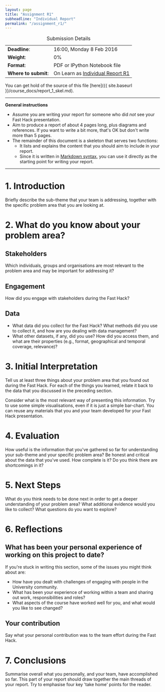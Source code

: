 ```yaml
---
layout: page
title: "Assignment R1"
subheadline: "Individual Report"
permalink: "/assignment_r1/"
---
```


<div class="text-center">
    <table>
        <caption>Submission Details</caption>
        <tr>
            <td><b>Deadline</b>:</td>
            <td>16:00, Monday 8 Feb 2016</td>
        </tr>
        <tr>
            <td><b>Weight</b>:</td>
            <td>0%</td>
        </tr>
        <tr>
            <td><b>Format</b>:</td>
            <td>PDF or IPython Notebook file</td>
        </tr>
         <tr>
            <td><b>Where to submit</b>:</td>
            <td>On Learn as <a href="https://www.learn.ed.ac.uk/webapps/assignment/uploadAssignment?content_id=_1708482_1&course_id=_45101_1&assign_group_id=&mode=view">Individual Report R1</a></td>
        </tr>
    </table>
</div>

You can get hold of the source of this file [here]({{ site.baseurl }}/course_docs/report_1_skel.md).


---

**General instructions** 

* Assume you are writing your report for someone who did *not* see your Fast Hack presentation.
* Aim to produce a report of about 4 pages long, plus diagrams and references. If you want to write a bit more, that's OK but don't write more than 5 pages.
* The remainder of this document is a skeleton that serves two functions:
   * It lists and explains the content that you should aim to include in your report.
   * Since it is written in [Markdown syntax](https://daringfireball.net/projects/markdown/syntax), you can use it directly as the starting point for writing your report.

 ---

# 1. Introduction

Briefly describe the sub-theme that your team is addressing, together with the specific problem area that you are looking at. 


# 2. What do you know about your problem area?

## Stakeholders

Which individuals, groups and organisations are most relevant to the problem area and may be important for addressing it?

## Engagement

How did you engage with stakeholders during the Fast Hack? 

## Data

* What data did you collect for the Fast Hack? What methods did you use to collect it, and how are you dealing with data management?
* What other datasets, if any, did you use? How did you access them, and what are their properties (e.g., format, geographical and temporal coverage, relevance)?


# 3. Initial Interpretation

Tell us at least three things about your problem area that you found out during the Fast Hack. For each of the things you learned, relate it back to the data that you discussed in the preceding section. 

Consider what is the most relevant way of presenting this information. Try to use some simple visualisations, even if it is just a simple bar-chart. You can reuse any materials that you and your team developed for your Fast Hack presentation.


# 4. Evaluation 

How useful is the information that you've gathered so far for understanding your sub-theme and your specific problem area? Be honest and critical about the data that you've used. How complete is it? Do you think there are shortcomings in it? 

# 5. Next Steps

What do you think needs to be done next in order to get a deeper understanding of your problem area? What additional evidence would you like to collect? What questions do you want to explore?


# 6. Reflections

## What has been your personal experience of working on this project to date? 

If you're stuck in writing this section, some of the issues you might think about are:

* How have you dealt with challenges of engaging with people in the University community. 
* What has been your experience of working within a team and sharing out work, responsibilities and roles? 
* What aspects of the course have worked well for you, and what would you like to see changed?

## Your contribution

Say what your personal contribution was to the team effort during the Fast Hack.

# 7. Conclusions

Summarise overall what you personally, and your team, have accomplished so far. 
This part of your report should draw together the main threads of your report. Try to emphasise four key 'take home' points for the reader.







